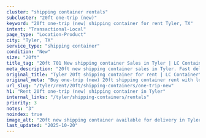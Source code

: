```yaml
---
cluster: "shipping container rentals"
subcluster: "20ft one-trip (new)"
keyword: "20ft one-trip (new) shipping container for rent Tyler, TX"
intent: "Transactional-Local"
page_type: "Location-Product"
city: "Tyler, TX"
service_type: "shipping container"
condition: "New"
size: "20ft"
title_tag: "20ft 701 New shipping container Sales in Tyler | LC Container"
meta_description: "20ft new shipping container sales in Tyler. Fast delivery, competitive pricing. Serving shipping containers area. Quote ID: MCC. Call (214) 524-4168 for your free quote today."
original_title: "Tyler 20ft shipping container for rent | LC Container"
original_meta: "Buy one-trip (new) 20ft shipping container rent with local delivery in Tyler, TX. LC Container — local Since 2003. Request a fast quote today."
url_slug: "/tyler/rent/20ft/shipping-containers/one-trip-new"
h1: "Rent 20ft one-trip (new) shipping container in Tyler"
internal_links: "/tyler/shipping-containers/rentals"
priority: 3
notes: "3"
noindex: true
image_alt: "20ft new shipping container available for delivery in Tyler"
last_updated: "2025-10-20"
---
```


<!-- TODO: Add unique city/inventory copy, images, and internal links here. -->

